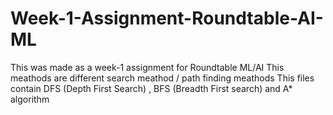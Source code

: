 # Week-1-Assignment-Roundtable-AI-ML
This was made as a week-1 assignment for Roundtable ML/AI
This meathods are different search meathod / path finding meathods
This files contain DFS (Depth First Search) , BFS (Breadth First search) and A* algorithm
